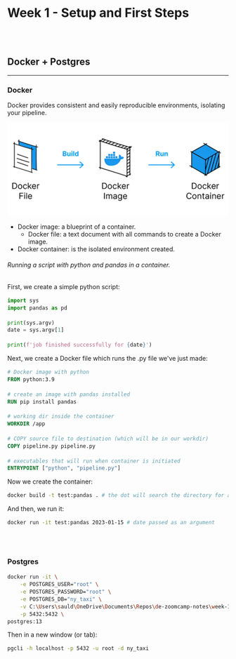 

# Week 1 - Setup and First Steps

<br/><br/>
## Docker + Postgres
----------------------------

### Docker

Docker provides consistent and easily reproducible environments, isolating your pipeline.

![](docker.png)

- Docker image: a blueprint of a container.
	- Docker file: a text document with all commands to create a Docker image.
- Docker container: is the isolated environment created.


###### Running a script with python and pandas in a container.

First, we create a simple python script:
```python
import sys
import pandas as pd

print(sys.argv)
date = sys.argv[1]

print(f'job finished successfully for {date}')
```

Next, we create a Docker file which runs the .py file we've just made:
```dockerfile
# Docker image with python 
FROM python:3.9

# create an image with pandas installed 
RUN pip install pandas

# working dir inside the container
WORKDIR /app

# COPY source file to destination (which will be in our workdir)
COPY pipeline.py pipeline.py

# executables that will run when container is initiated
ENTRYPOINT ["python", "pipeline.py"]
```

Now we create the container:
```bash
docker build -t test:pandas . # the dot will search the directory for a docker file
```

And then, we run it:
```bash
docker run -it test:pandas 2023-01-15 # date passed as an argument
```

<br/><br/>

### Postgres



```bash
docker run -it \
    -e POSTGRES_USER="root" \
    -e POSTGRES_PASSWORD="root" \
    -e POSTGRES_DB="ny_taxi" \
    -v C:\Users\sauld\OneDrive\Documents\Repos\de-zoomcamp-notes\week-1\content\ny_taxi_postgres_data \
    -p 5432:5432 \
postgres:13
```

Then in a new window (or tab):
```bash
pgcli -h localhost -p 5432 -u root -d ny_taxi
```


